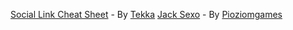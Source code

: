 [Social Link Cheat Sheet](https://gamebanana.com/mods/50885) - By [Tekka](https://gamebanana.com/members/1739579)
[Jack Sexo](https://gamebanana.com/mods/346445) - By [Pioziomgames](https://gamebanana.com/members/1757842)
